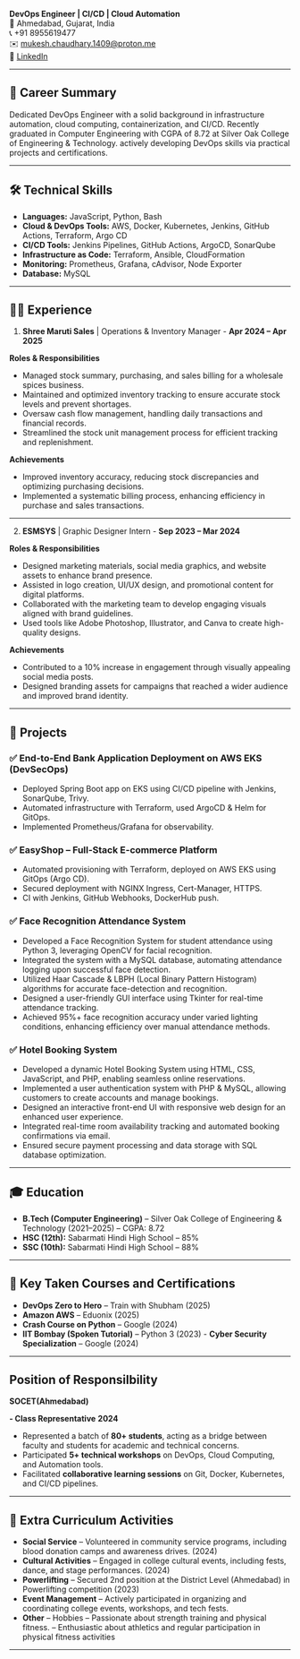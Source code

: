 **DevOps Engineer | CI/CD | Cloud Automation**  
📍 Ahmedabad, Gujarat, India  
📞 +91 8955619477  
✉️ [mukesh.chaudhary.1409@proton.me](mailto:mukesh.chaudhary.1409@proton.me)  
🔗 [LinkedIn](https://www.linkedin.com/in/mukesh-chaudhary17112002/)

---

## 🧾 Career Summary  
Dedicated DevOps Engineer with a solid background in infrastructure automation, cloud computing, containerization, and CI/CD. Recently graduated in Computer Engineering with CGPA of 8.72  at Silver Oak College of Engineering & Technology. actively developing DevOps skills via practical projects and certifications.

---

## 🛠️ Technical Skills

- **Languages:** JavaScript, Python, Bash  
- **Cloud & DevOps Tools:** AWS, Docker, Kubernetes, Jenkins, GitHub Actions, Terraform, Argo CD  
- **CI/CD Tools:** Jenkins Pipelines, GitHub Actions, ArgoCD, SonarQube  
- **Infrastructure as Code:** Terraform, Ansible, CloudFormation  
- **Monitoring:** Prometheus, Grafana, cAdvisor, Node Exporter  
- **Database:** MySQL  

---

## 👨‍🏭 Experience
1) **Shree Maruti Sales**  | Operations & Inventory Manager  - **Apr 2024 – Apr 2025**


**Roles & Responsibilities** 

- Managed stock summary, purchasing, and sales billing for a wholesale spices business.
- Maintained and optimized inventory tracking to ensure accurate stock levels and prevent shortages.
- Oversaw cash flow management, handling daily transactions and financial records.
- Streamlined the stock unit management process for efficient tracking and replenishment.

**Achievements**

- Improved inventory accuracy, reducing stock discrepancies and optimizing purchasing decisions.
- Implemented a systematic billing process, enhancing efficiency in purchase and sales transactions.
--- 
2) **ESMSYS**  | Graphic Designer Intern   - **Sep 2023 – Mar 2024**


**Roles & Responsibilities** 

- Designed marketing materials, social media graphics, and website assets to enhance brand presence.
- Assisted in logo creation, UI/UX design, and promotional content for digital platforms.
- Collaborated with the marketing team to develop engaging visuals aligned with brand guidelines.
- Used tools like Adobe Photoshop, Illustrator, and Canva to create high-quality designs.

**Achievements**

- Contributed to a 10% increase in engagement through visually appealing social media posts.
- Designed branding assets for campaigns that reached a wider audience and improved brand identity.

---

## 🚀 Projects

### ✅ End-to-End Bank Application Deployment on AWS EKS (DevSecOps)
- Deployed Spring Boot app on EKS using CI/CD pipeline with Jenkins, SonarQube, Trivy.
- Automated infrastructure with Terraform, used ArgoCD & Helm for GitOps.
- Implemented Prometheus/Grafana for observability.

### ✅ EasyShop – Full-Stack E-commerce Platform
- Automated provisioning with Terraform, deployed on AWS EKS using GitOps (Argo CD).
- Secured deployment with NGINX Ingress, Cert-Manager, HTTPS.
- CI with Jenkins, GitHub Webhooks, DockerHub push.

### ✅ Face Recognition Attendance System 
- Developed a Face Recognition System for student attendance using Python 3, leveraging OpenCV for facial recognition.
- Integrated the system with a MySQL database, automating attendance logging upon successful face detection.
- Utilized Haar Cascade & LBPH (Local Binary Pattern Histogram) algorithms for accurate face-detection and recognition.
- Designed a user-friendly GUI interface using Tkinter for real-time attendance tracking.
- Achieved 95%+ face recognition accuracy under varied lighting conditions, enhancing efficiency over manual attendance methods.

### ✅ Hotel Booking System 
- Developed a dynamic Hotel Booking System using HTML, CSS, JavaScript, and PHP, enabling seamless online reservations.
- Implemented a user authentication system with PHP & MySQL, allowing customers to create accounts and manage bookings.
- Designed an interactive front-end UI with responsive web design for an enhanced user experience.
- Integrated real-time room availability tracking and automated booking confirmations via email.
- Ensured secure payment processing and data storage with SQL database optimization.

  
---

## 🎓 Education

- **B.Tech (Computer Engineering)** – Silver Oak College of Engineering & Technology (2021–2025) – CGPA: 8.72  
- **HSC (12th):** Sabarmati Hindi High School – 85%  
- **SSC (10th):** Sabarmati Hindi High School – 88%  

---

## 🏅 Key Taken Courses and Certifications

- **DevOps Zero to Hero** – Train with Shubham (2025)  
- **Amazon AWS** – Eduonix (2025)  
- **Crash Course on Python** – Google (2024)
- **IIT Bombay (Spoken Tutorial)** – Python 3 (2023)                                                                                                               - **Cyber Security Specialization**  – Google (2024)                                                                                                                                    
  
---
## Position of Responsilbility

**SOCET(Ahmedabad)** 


**- Class Representative**           **2024**
- Represented a batch of **80+ students**, acting as a bridge between faculty and students for academic and technical concerns.
- Participated **5+ technical workshops** on DevOps, Cloud Computing, and Automation tools.
- Facilitated **collaborative learning sessions** on Git, Docker, Kubernetes, and CI/CD pipelines.


---
## 🎯 Extra Curriculum Activities

- **Social Service**      – Volunteered in community service programs, including blood donation camps and awareness drives. (2024)  
- **Cultural Activities** – Engaged in college cultural events, including fests, dance, and stage performances.  (2024)  
- **Powerlifting**        – Secured 2nd position at the District Level (Ahmedabad) in Powerlifting competition (2023)
- **Event Management**    – Actively participated in organizing and coordinating college events, workshops, and tech fests.
-  **Other**              – Hobbies
                          – Passionate about strength training and physical fitness.
                          – Enthusiastic about athletics and regular participation in physical fitness activities

---

